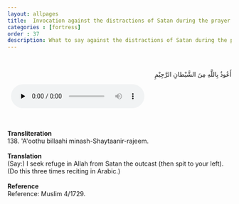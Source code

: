 ```yaml
---
layout: allpages
title:  Invocation against the distractions of Satan during the prayer and recitation of the Qur'an
categories : [fortress]
order : 37
description: What to say against the distractions of Satan during the prayer and recitation of the Qur'an
---
```

&nbsp;
<div class="arabictext" dir="RTL">

أَعُوذُ بِاللَّهِ مِنَ الشَّيْطانِ الرَّجِيْمِ

</div>
&nbsp;


<audio controls  preload="none">
  <source src="{{ site.baseurl }}/audio/fortress/138.mp3" type="audio/mpeg">
Your browser does not support the audio element.
</audio>


&nbsp;
<div class="duaextra" tabindex="0">
<div><strong>Transliteration</strong></div>
<div class="extra">138. 'A'oothu billaahi minash-Shaytaanir-rajeem.</div>
</div>
&nbsp;
<div class="duaextra" tabindex="0">
<div><strong>Translation</strong></div>
<div class="extra">(Say:) I seek refuge in Allah from Satan the outcast (then spit to your left). (Do this three times reciting in Arabic.)</div>
</div>
&nbsp;
<div class="duaextra" tabindex="0">
<div><strong>Reference</strong></div>
<div class="extra">Reference: Muslim 4/1729.</div>
</div>